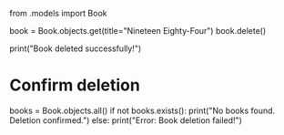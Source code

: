 from .models import Book

book = Book.objects.get(title="Nineteen Eighty-Four")
book.delete()

print("Book deleted successfully!")

# Confirm deletion
books = Book.objects.all()
if not books.exists():
    print("No books found. Deletion confirmed.")
else:
    print("Error: Book deletion failed!")